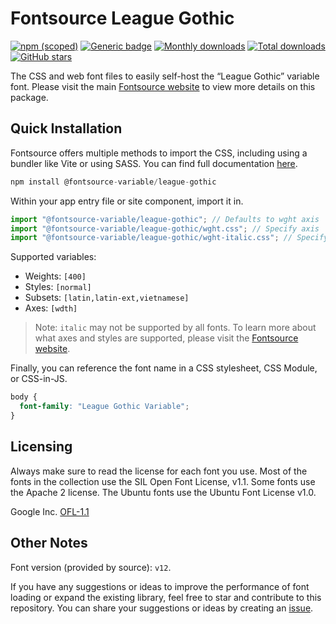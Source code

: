 # Fontsource League Gothic

[![npm (scoped)](https://img.shields.io/npm/v/@fontsource-variable/league-gothic?color=brightgreen)](https://www.npmjs.com/package/@fontsource-variable/league-gothic) [![Generic badge](https://img.shields.io/badge/fontsource-passing-brightgreen)](https://github.com/fontsource/fontsource) [![Monthly downloads](https://badgen.net/npm/dm/@fontsource-variable/league-gothic)](https://github.com/fontsource/fontsource) [![Total downloads](https://badgen.net/npm/dt/@fontsource-variable/league-gothic)](https://github.com/fontsource/fontsource) [![GitHub stars](https://img.shields.io/github/stars/fontsource/fontsource.svg?style=social&label=Star)](https://github.com/fontsource/fontsource/stargazers)

The CSS and web font files to easily self-host the “League Gothic” variable font. Please visit the main [Fontsource website](https://fontsource.org/fonts/league-gothic) to view more details on this package.

## Quick Installation

Fontsource offers multiple methods to import the CSS, including using a bundler like Vite or using SASS. You can find full documentation [here](https://fontsource.org/docs/getting-started/introduction).

```javascript
npm install @fontsource-variable/league-gothic
```

Within your app entry file or site component, import it in.

```javascript
import "@fontsource-variable/league-gothic"; // Defaults to wght axis
import "@fontsource-variable/league-gothic/wght.css"; // Specify axis
import "@fontsource-variable/league-gothic/wght-italic.css"; // Specify axis and style
```

Supported variables:
- Weights: `[400]`
- Styles: `[normal]`
- Subsets: `[latin,latin-ext,vietnamese]`
- Axes: `[wdth]`

> Note: `italic` may not be supported by all fonts. To learn more about what axes and styles are supported, please visit the [Fontsource website](https://fontsource.org/fonts/league-gothic).

Finally, you can reference the font name in a CSS stylesheet, CSS Module, or CSS-in-JS.

```css
body {
  font-family: "League Gothic Variable";
}
```

## Licensing
Always make sure to read the license for each font you use. Most of the fonts in the collection use the SIL Open Font License, v1.1. Some fonts use the Apache 2 license. The Ubuntu fonts use the Ubuntu Font License v1.0.

Google Inc.
[OFL-1.1](http://scripts.sil.org/OFL)

## Other Notes
Font version (provided by source): `v12`.

If you have any suggestions or ideas to improve the performance of font loading or expand the existing library, feel free to star and contribute to this repository. You can share your suggestions or ideas by creating an [issue](https://github.com/fontsource/fontsource/issues).
